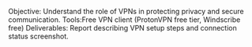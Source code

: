 Objective: Understand the role of VPNs in protecting privacy and secure communication.
Tools:Free VPN client (ProtonVPN free tier, Windscribe free)
Deliverables: Report describing VPN setup steps and connection status screenshot.
